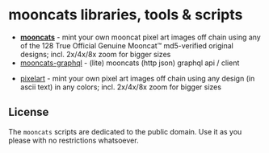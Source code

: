 # mooncats libraries, tools & scripts

- [**mooncats**](mooncats) - mint your own mooncat pixel art images off chain using any of the 128 True Official Genuine Mooncat™ md5-verified original designs; incl. 2x/4x/8x zoom for bigger sizes
- [mooncats-graphql](mooncats-graphql) - (lite) mooncats (http json) graphql api / client


<!-- break -->

- [pixelart](pixelart)  - mint your own pixel art images off chain using any design (in ascii text) in any colors; incl. 2x/4x/8x zoom for bigger sizes




## License

The `mooncats` scripts are dedicated to the public domain.
Use it as you please with no restrictions whatsoever.